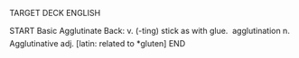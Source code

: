 TARGET DECK
ENGLISH

START
Basic
Agglutinate
Back: v. (-ting) stick as with glue.  agglutination n. Agglutinative adj. [latin: related to *gluten]
END
